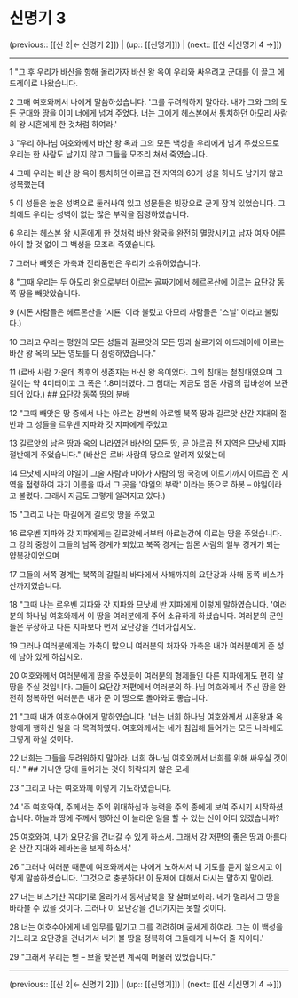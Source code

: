 # 신명기 3

(previous:: [[신 2|← 신명기 2]]) | (up:: [[신명기]]) | (next:: [[신 4|신명기 4 →]])

***




1 
"그 후 우리가 바산을 향해 올라가자 바산 왕 옥이 우리와 싸우려고 군대를 이 끌고 에드레이로 나왔습니다. 



2 
그때 여호와께서 나에게 말씀하셨습니다. '그를 두려워하지 말아라. 내가 그와 그의 모든 군대와 땅을 이미 너에게 넘겨 주었다. 너는 그에게 헤스본에서 통치하던 아모리 사람의 왕 시혼에게 한 것처럼 하여라.' 



3 
"우리 하나님 여호와께서 바산 왕 옥과 그의 모든 백성을 우리에게 넘겨 주셨으므로 우리는 한 사람도 남기지 않고 그들을 모조리 쳐서 죽였습니다. 



4 
그때 우리는 바산 왕 옥이 통치하던 아르곱 전 지역의 60개 성을 하나도 남기지 않고 정복했는데 



5 
이 성들은 높은 성벽으로 둘러싸여 있고 성문들은 빗장으로 굳게 잠겨 있었습니다. 그 외에도 우리는 성벽이 없는 많은 부락을 점령하였습니다. 



6 
우리는 헤스본 왕 시혼에게 한 것처럼 바산 왕국을 완전히 멸망시키고 남자 여자 어른 아이 할 것 없이 그 백성을 모조리 죽였습니다. 



7 
그러나 빼앗은 가축과 전리품만은 우리가 소유하였습니다. 



8 
"그때 우리는 두 아모리 왕으로부터 아르논 골짜기에서 헤르몬산에 이르는 요단강 동쪽 땅을 빼앗았습니다. 



9 
(시돈 사람들은 헤르몬산을 '시룐' 이라 불렀고 아모리 사람들은 '스닐' 이라고 불렀다.) 



10 
그리고 우리는 평원의 모든 성들과 길르앗의 모든 땅과 살르가와 에드레이에 이르는 바산 왕 옥의 모든 영토를 다 점령하였습니다." 



11 
(르바 사람 가운데 최후의 생존자는 바산 왕 옥이었다. 그의 침대는 철침대였으며 그 길이는 약 4미터이고 그 폭은 1.8미터였다. 그 침대는 지금도 암몬 사람의 랍바성에 보관되어 있다.) ## 요단강 동쪽 땅의 분배 



12 
"그때 빼앗은 땅 중에서 나는 아르논 강변의 아로엘 북쪽 땅과 길르앗 산간 지대의 절반과 그 성들을 르우벤 지파와 갓 지파에게 주었고 



13 
길르앗의 남은 땅과 옥의 나라였던 바산의 모든 땅, 곧 아르곱 전 지역은 므낫세 지파 절반에게 주었습니다." (바산은 르바 사람의 땅으로 알려져 있었는데 



14 
므낫세 지파의 야일이 그술 사람과 마아가 사람의 땅 국경에 이르기까지 아르곱 전 지역을 점령하여 자기 이름을 따서 그 곳을 '야일의 부락' 이라는 뜻으로 하봇 – 야일이라고 불렀다. 그래서 지금도 그렇게 알려지고 있다.) 



15 
"그리고 나는 마길에게 길르앗 땅을 주었고 



16 
르우벤 지파와 갓 지파에게는 길르앗에서부터 아르논강에 이르는 땅을 주었습니다. 그 강의 중앙이 그들의 남쪽 경계가 되었고 북쪽 경계는 암몬 사람의 일부 경계가 되는 얍복강이었으며 



17 
그들의 서쪽 경계는 북쪽의 갈릴리 바다에서 사해까지의 요단강과 사해 동쪽 비스가산까지였습니다. 



18 
"그때 나는 르우벤 지파와 갓 지파와 므낫세 반 지파에게 이렇게 말하였습니다. '여러분의 하나님 여호와께서 이 땅을 여러분에게 주어 소유하게 하셨습니다. 여러분의 군인들은 무장하고 다른 지파보다 먼저 요단강을 건너가십시오. 



19 
그러나 여러분에게는 가축이 많으니 여러분의 처자와 가축은 내가 여러분에게 준 성에 남아 있게 하십시오. 



20 
여호와께서 여러분에게 땅을 주셨듯이 여러분의 형제들인 다른 지파에게도 편히 살 땅을 주실 것입니다. 그들이 요단강 저편에서 여러분의 하나님 여호와께서 주신 땅을 완전히 정복하면 여러분은 내가 준 이 땅으로 돌아와도 좋습니다.' 



21 
"그때 내가 여호수아에게 말하였습니다. '너는 너희 하나님 여호와께서 시혼왕과 옥왕에게 행하신 일을 다 목격하였다. 여호와께서는 네가 침입해 들어가는 모든 나라에도 그렇게 하실 것이다. 



22 
너희는 그들을 두려워하지 말아라. 너희 하나님 여호와께서 너희를 위해 싸우실 것이다.' " ## 가나안 땅에 들어가는 것이 허락되지 않은 모세 



23 
"그리고 나는 여호와께 이렇게 기도하였습니다. 



24 
'주 여호와여, 주께서는 주의 위대하심과 능력을 주의 종에게 보여 주시기 시작하셨습니다. 하늘과 땅에 주께서 행하신 이 놀라운 일을 할 수 있는 신이 어디 있겠습니까? 



25 
여호와여, 내가 요단강을 건너갈 수 있게 하소서. 그래서 강 저편의 좋은 땅과 아름다운 산간 지대와 레바논을 보게 하소서.' 



26 
"그러나 여러분 때문에 여호와께서는 나에게 노하셔서 내 기도를 듣지 않으시고 이렇게 말씀하셨습니다. '그것으로 충분하다! 이 문제에 대해서 다시는 말하지 말아라. 



27 
너는 비스가산 꼭대기로 올라가서 동서남북을 잘 살펴보아라. 네가 멀리서 그 땅을 바라볼 수 있을 것이다. 그러나 이 요단강을 건너가지는 못할 것이다. 



28 
너는 여호수아에게 네 임무를 맡기고 그를 격려하며 굳세게 하여라. 그는 이 백성을 거느리고 요단강을 건너가서 네가 볼 땅을 정복하여 그들에게 나누어 줄 자이다.' 



29 
"그래서 우리는 벧 – 브올 맞은편 계곡에 머물러 있었습니다."

***

(previous:: [[신 2|← 신명기 2]]) | (up:: [[신명기]]) | (next:: [[신 4|신명기 4 →]])
